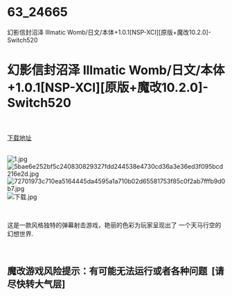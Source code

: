 # 63_24665
幻影信封沼泽 Illmatic Womb/日文/本体+1.0.1[NSP-XCI][原版+魔改10.2.0]-Switch520
# 幻影信封沼泽 Illmatic Womb/日文/本体+1.0.1[NSP-XCI][原版+魔改10.2.0]-Switch520
 <br/></br>
[下载地址](https://www.switch520.cc/article/24665 "下载地址")
<br/></br>

<p><img title="1.jpg" src="https://www.switch520.cc/muke_img/2021_11_18_61f3173b6a8d5.jpg" alt="1.jpg"><br>
<img title="5bae6e252bf5c240830829327fdd244538e4730cd36a3e36ed3f095bcd216e2d.jpg" src="https://www.switch520.cc/muke_img/2021_11_18_40f2a9cc60a37.jpg" alt="5bae6e252bf5c240830829327fdd244538e4730cd36a3e36ed3f095bcd216e2d.jpg"><br>
<img title="72701973c710ea5164445da4595a1a710b02d65581753f85c0f2ab7fffb9d0b7.jpg" src="https://www.switch520.cc/muke_img/2021_11_18_754d6005754b4.jpg" alt="72701973c710ea5164445da4595a1a710b02d65581753f85c0f2ab7fffb9d0b7.jpg"><br>
<img title="下载.jpg" src="https://www.switch520.cc/muke_img/2021_11_18_4e64e954f9f29.jpg" alt="下载.jpg"></p>
<p>&nbsp;</p>
<p>这是一款风格独特的弹幕射击游戏，艳丽的色彩为玩家呈现出了 一个天马行空的幻想世界.</p>
<p>&nbsp;</p>
<h2>魔改游戏风险提示：有可能无法运行或者各种问题 &nbsp;[请尽快转大气层]</h2>



